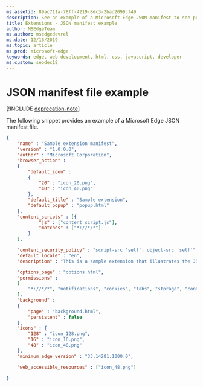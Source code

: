```yaml
---
ms.assetid: 89ac711a-78ff-4219-8dc3-2bad2099cf49
description: See an example of a Microsoft Edge JSON manifest to see possible field values.
title: Extensions - JSON manifest example
author: MSEdgeTeam
ms.author: msedgedevrel
ms.date: 12/16/2019
ms.topic: article
ms.prod: microsoft-edge
keywords: edge, web development, html, css, javascript, developer
ms.custom: seodec18
---
```


# JSON manifest file example  

[!INCLUDE [deprecation-note](includes/deprecation-note.md)]  

The following snippet provides an example of a Microsoft Edge JSON manifest file.
```json
{
	"name" : "Sample extension manifest",
	"version" : "1.0.0.0",
	"author" : "Microsoft Corporation",
	"browser_action" : 
	{
		"default_icon" : 
		{
			"20" : "icon_20.png",
			"40" : "icon_40.png"
		},
		"default_title" : "Sample extension",
		"default_popup" : "popup.html"
	},
	"content_scripts" : [{
			"js" : ["content_script.js"],
			"matches" : ["*://*/*"]
		}
	],

	"content_security_policy" : "script-src 'self'; object-src 'self'",
	"default_locale" : "en",
	"description" : "This is a sample extension that illustrates the JSON manifest schema",

	"options_page" : "options.html",
	"permissions" : 
	[
		"*://*/*", "notifications", "cookies", "tabs", "storage", "contextMenus", "background"
	],
	"background" : 
	{
		"page" : "background.html",
		"persistent" : false
	},
	"icons" : {
		"128" : "icon_128.png",
		"16" : "icon_16.png",
		"48" : "icon_48.png"
	},
	"minimum_edge_version" : "33.14281.1000.0",

	"web_accessible_resources" : ["icon_48.png"]

} 
```



